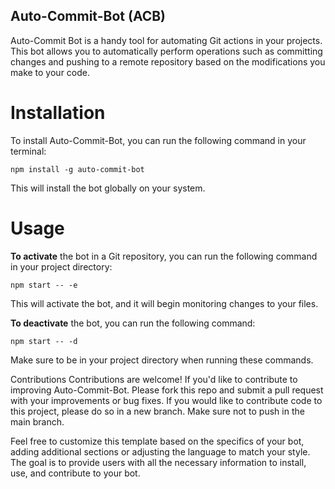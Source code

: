 ## Auto-Commit-Bot (ACB)
Auto-Commit Bot is a handy tool for automating Git actions in your projects. This bot allows you to automatically perform operations such as committing changes and pushing to a remote repository based on the modifications you make to your code.

# Installation
To install Auto-Commit-Bot, you can run the following command in your terminal:

` npm install -g auto-commit-bot `

This will install the bot globally on your system.

# Usage
**To activate** the bot in a Git repository, you can run the following command in your project directory:

` npm start -- -e `

This will activate the bot, and it will begin monitoring changes to your files.

**To deactivate** the bot, you can run the following command:

` npm start -- -d `

Make sure to be in your project directory when running these commands.

Contributions Contributions are welcome! If you'd like to contribute to improving Auto-Commit-Bot. Please fork this repo and submit a pull request with your improvements or bug fixes. If you would like to contribute code to this project, please do so in a new branch. Make sure not to push in the main branch.

Feel free to customize this template based on the specifics of your bot, adding additional sections or adjusting the language to match your style. The goal is to provide users with all the necessary information to install, use, and contribute to your bot.